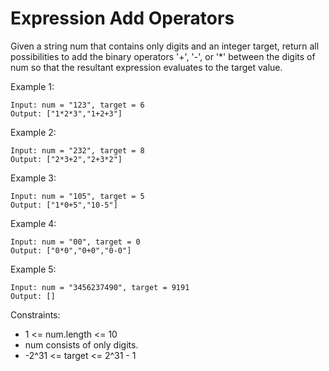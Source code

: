 # Expression Add Operators
Given a string num that contains only digits and an integer target, 
return all possibilities to add the binary operators '+', '-', or '*' 
between the digits of num so that the resultant expression evaluates to 
the target value.

 

Example 1:

    Input: num = "123", target = 6
    Output: ["1*2*3","1+2+3"]
Example 2:

    Input: num = "232", target = 8
    Output: ["2*3+2","2+3*2"]
Example 3:

    Input: num = "105", target = 5
    Output: ["1*0+5","10-5"]
Example 4:
    
    Input: num = "00", target = 0
    Output: ["0*0","0+0","0-0"]
Example 5:

    Input: num = "3456237490", target = 9191
    Output: []
 

Constraints:

- 1 <= num.length <= 10
- num consists of only digits.
- -2^31 <= target <= 2^31 - 1